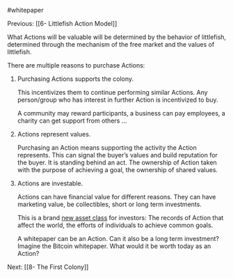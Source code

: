 #whitepaper

Previous: [[6- Littlefish Action Model]]

What Actions will be valuable will be determined by the behavior of littlefish, determined through the mechanism of the free market and the values of littlefish. 

There are multiple reasons to purchase Actions:

1.  Purchasing Actions supports the colony.
    
    This incentivizes them to continue performing similar Actions. Any person/group who has interest in further Action is incentivized to buy.  
    
    A community may reward participants, a business can pay employees, a charity can get support from others … 

2.  Actions represent values.   

	Purchasing an Action means supporting the activity the Action represents. This can signal the buyer’s values and build reputation for the buyer. It is standing behind an act. The ownership of Action taken with the purpose of achieving a goal, the ownership of shared values. 

3.  Actions are investable. 
    
	Actions can have financial value for different reasons. They can have marketing value, be collectibles, short or long term investments.
	
	This is a brand [new asset class](https://docs.google.com/document/d/1U_RIQxkM4DW2_J8mF8_spJzs8HbJH1PusJNK4b_ix8k/edit#heading=h.61d7m1n65ziv) for investors: The records of Action that affect the world, the efforts of individuals to achieve common goals.

	A whitepaper can be an Action. Can it also be a long term investment? Imagine the Bitcoin whitepaper. What would it be worth today as an Action?

Next: [[8- The First Colony]]
